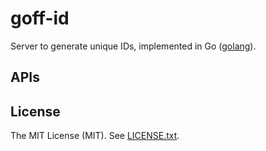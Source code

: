 # goff-id

Server to generate unique IDs, implemented in Go ([golang](https://golang.org)).

## APIs

## License

The MIT License (MIT). See [LICENSE.txt](LICENSE.txt).

